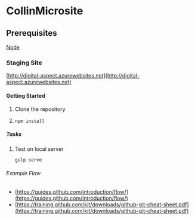 # CollinMicrosite

## Prerequisites
[Node](http://nodejs.org/)

### Staging Site
[http://digital-aspect.azurewebsites.net](http://digital-aspect.azurewebsites.net)

#### Getting Started

1. Clone the repository

2. `npm install`
    
##### Tasks

1. Test on local server
	```
	gulp serve
	```


###### Example Flow
- [https://guides.github.com/introduction/flow/](https://guides.github.com/introduction/flow/)
- [https://training.github.com/kit/downloads/github-git-cheat-sheet.pdf](https://training.github.com/kit/downloads/github-git-cheat-sheet.pdf)
